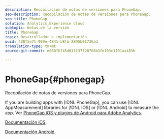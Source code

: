 ```yaml
---
description: Recopilación de notas de versiones para PhoneGap.
seo-description: Recopilación de notas de versiones para PhoneGap.
seo-title: PhoneGap
solution: Analytics,Experience Cloud
subtopic: Notas de la versión
title: PhoneGap
topic: Desarrollador e implementación
uuid: 430f5e71-909e-4841-b8fb-2895b01736ad
translation-type: tm+mt
source-git-commit: e060fb745d611f37f28708b3fe103c1191aa483b

---
```



# PhoneGap{#phonegap}

Recopilación de notas de versiones para PhoneGap.

If you are building apps with [!DNL PhoneGap], you can use [!DNL AppMeasurement] libraries for [!DNL iOS] or [!DNL Android] to measure the app. Ver [PhoneGap iOS y plugins de Android para Adobe Analytics](https://marketing.adobe.com/developer/gallery/beta-phonegap-ios-and-android-plug-ins-for-sitecatalyst).

[Documentación iOS](https://marketing.adobe.com/resources/help/en_US/sc/appmeasurement/ios/index.html?f=phonegap).

[Documentación Android](https://marketing.adobe.com/resources/help/en_US/sc/appmeasurement/android/index.html?f=phonegap).
